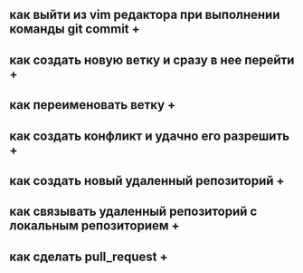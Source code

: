## как выйти из vim редактора при выполнении команды git commit +

## как создать новую ветку и сразу в нее перейти +

## как переименовать ветку +

## как создать конфликт и удачно его разрешить +

## как создать новый удаленный репозиторий +

## как связывать удаленный репозиторий с локальным репозиторием +

## как сделать pull_request +